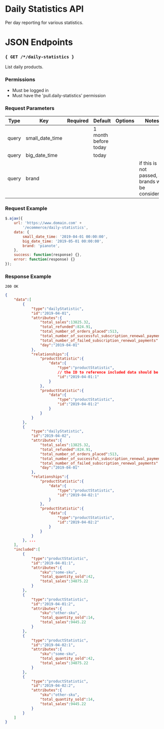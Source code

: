 # Daily Statistics API

Per day reporting for various statistics.

# JSON Endpoints

### `{ GET /*/daily-statistics }`

List daily products.

### Permissions

- Must be logged in
- Must have the 'pull.daily-statistics' permission

### Request Parameters

|Type|Key|Required|Default|Options|Notes|
|----|---|--------|-------|-------|-----|
|query|small_date_time||1 month before today|||
|query|big_date_time||today|||
|query|brand||||if this is not passed, all brands will be considered|

### Request Example

```js   
$.ajax({
    url: 'https://www.domain.com' +
        '/ecommerce/daily-statistics',
    data: {
        small_date_time: '2019-04-01 00:00:00',
        big_date_time: '2019-05-01 00:00:00',
        brand: 'pianote', 
    }, 
    success: function(response) {},
    error: function(response) {}
});
```

### Response Example

```200 OK```

```json
{
    "data":[
        {
            "type":"dailyStatistic",
            "id":"2019-04-01",
            "attributes":{
                "total_sales":13825.32,
                "total_refunded":824.91,
                "total_number_of_orders_placed":513,
                "total_number_of_successful_subscription_renewal_payments":87,
                "total_number_of_failed_subscription_renewal_payments":21,
                "day":"2019-04-01"
            },
            "relationships":{
                "productStatistic":{
                    "data":{
                        "type":"productStatistic",
                        // the ID to reference included data should be the day and the the product id combined 
                        "id":"2019-04-01:1"
                    }
                },
                "productStatistic":{
                    "data":{
                        "type":"productStatistic",
                        "id":"2019-04-01:2"
                    }
                }
            }
        },
        {
            "type":"dailyStatistic",
            "id":"2019-04-02",
            "attributes":{
                "total_sales":13825.32,
                "total_refunded":824.91,
                "total_number_of_orders_placed":513,
                "total_number_of_successful_subscription_renewal_payments":87,
                "total_number_of_failed_subscription_renewal_payments":21,
                "day":"2019-04-01"
            },
            "relationships":{
                "productStatistic":{
                    "data":{
                        "type":"productStatistic",
                        "id":"2019-04-02:1"
                    }
                },
                "productStatistic":{
                    "data":{
                        "type":"productStatistic",
                        "id":"2019-04-02:2"
                    }
                }
            }
        }, ...
    ],
    "included":[
        {
            "type":"productStatistic",
            "id":"2019-04-01:1",
            "attributes":{
                "sku":"some-sku",
                "total_quantity_sold":42,
                "total_sales":34875.22
            }
        },
        {
            "type":"productStatistic",
            "id":"2019-04-01:2",
            "attributes":{
                "sku":"other-sku",
                "total_quantity_sold":14,
                "total_sales":9445.22
            }
        },
        {
            "type":"productStatistic",
            "id":"2019-04-02:1",
            "attributes":{
                "sku":"some-sku",
                "total_quantity_sold":42,
                "total_sales":34875.22
            }
        },
        {
            "type":"productStatistic",
            "id":"2019-04-02:2",
            "attributes":{
                "sku":"other-sku",
                "total_quantity_sold":14,
                "total_sales":9445.22
            }
        }
    ]
}
```
    